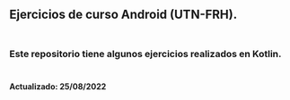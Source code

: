 ## Ejercicios de curso Android (UTN-FRH).<br><br>

### Este repositorio tiene algunos ejercicios realizados en Kotlin.<br><br>

#### Actualizado: 25/08/2022